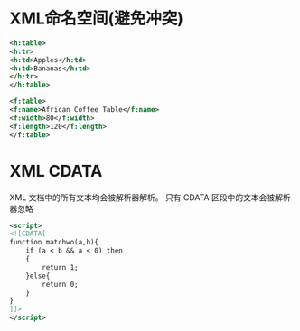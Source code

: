 # XML命名空间(避免冲突)
```xml
<h:table>
<h:tr>
<h:td>Apples</h:td>
<h:td>Bananas</h:td>
</h:tr>
</h:table>

<f:table>
<f:name>African Coffee Table</f:name>
<f:width>80</f:width>
<f:length>120</f:length>
</f:table>
```
# XML CDATA
XML 文档中的所有文本均会被解析器解析。
只有 CDATA 区段中的文本会被解析器忽略
```xml
<script>
<![CDATA[
function matchwo(a,b){
	if (a < b && a < 0) then
	{
		return 1;
	}else{
		return 0;
	}
}
]]>
</script>
```